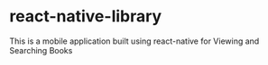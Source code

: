 # react-native-library
This is a mobile application built using react-native for Viewing and Searching Books
